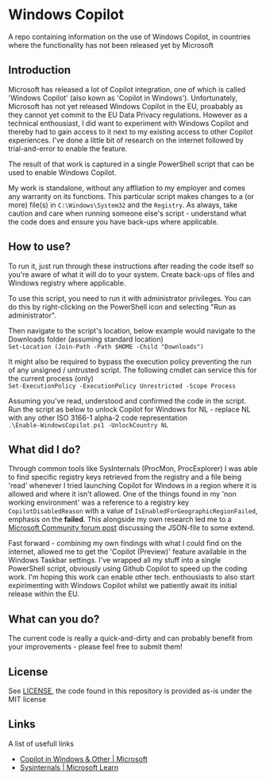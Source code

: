 # Windows Copilot
A repo containing information on the use of Windows Copilot, in countries where the functionality has not been released yet by Microsoft

## Introduction
Microsoft has released a lot of Copilot integration, one of which is called 'Windows Copilot' (also kown as 'Copilot in Windows'). Unfortunately, Microsoft has not yet released Windows Copilot in the EU, proabably as they cannot yet commit to the EU Data Privacy regulations. However as a technical enthousiast, I did want to experiment with Windows Copilot and thereby had to gain access to it next to my existing access to other Copilot experiences. I've done a little bit of research on the internet followed by trial-and-error to enable the feature.

The result of that work is captured in a single PowerShell script that can be used to enable Windows Copilot.

My work is standalone, without any affliation to my employer and comes any warranty on its functions. This particular script makes changes to a (or more) file(s) in ```C:\Windows\System32``` and the ```Registry```. As always, take caution and care when running someone else's script - understand what the code does and ensure you have back-ups where applicable.

## How to use?
To run it, just run through these instructions after reading the code itself so you're aware of what it will do to your system. Create back-ups of files and Windows registry where applicable.

To use this script, you need to run it with administrator privileges. You can do this by right-clicking on the PowerShell icon and selecting "Run as administrator".

Then navigate to the script's location, below example would navigate to the Downloads folder (assuming standard location) \
```Set-Location (Join-Path -Path $HOME -Child "Downloads")```

It might also be required to bypass the execution policy preventing the run of any unsigned / untrusted script. The following cmdlet can service this for the current process (only) \
```Set-ExecutionPolicy -ExecutionPolicy Unrestricted -Scope Process```

Assuming you've read, understood and confirmed the code in the script. Run the script as below to unlock Copilot for Windows for NL - replace NL with any other ISO 3166-1 alpha-2 code representation \
```.\Enable-WindowsCopilot.ps1 -UnlockCountry NL```

## What did I do?
Through common tools like SysInternals (ProcMon, ProcExplorer) I was able to find specific registry keys retrieved from the registry and a file being 'read' whenever I tried launching Copilot for Windows in a region where it is allowed and where it isn't allowed. One of the things found in my 'non working environment' was a reference to a registry key ```CopilotDisabledReason``` with a value of ```IsEnabledForGeographicRegionFailed```, emphasis on the **failed**. This alongside my own research led me to a [Microsoft Community forum post](https://techcommunity.microsoft.com/t5/copilot-for-microsoft-365/access-to-quot-copilot-in-window-preview-quot-via-the-taskbar/m-p/4115310) discussing the JSON-file to some extend.

Fast forward - combining my own findings with what I could find on the internet, allowed me to get the 'Copilot (Preview)' feature available in the Windows Taskbar settings. I've wrapped all my stuff into a single PowerShell script, obviously using Github Copilot to speed up the coding work. I'm hoping this work can enable other tech. enthousiasts to also start expirimenting with Windows Copilot whilst we patiently await its initial release within the EU.

## What can you do?
The current code is really a quick-and-dirty and can probably benefit from your improvements - please feel free to submit them!

## License
See [LICENSE](LICENSE), the code found in this repository is provided as-is under the MIT license

## Links
A list of usefull links
- [Copilot in Windows & Other | Microsoft ](https://www.microsoft.com/en-us/windows/copilot-ai-features#faq)
- [Sysinternals | Microsoft Learn](https://learn.microsoft.com/en-us/sysinternals/)
